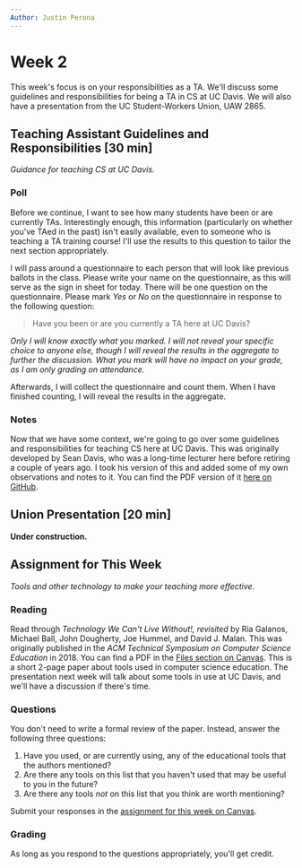 ```yaml
---
Author: Justin Perona
---
```


# Week 2

This week's focus is on your responsibilities as a TA.
We'll discuss some guidelines and responsibilities for being a TA in CS at UC Davis.
We will also have a presentation from the UC Student-Workers Union, UAW 2865.

## Teaching Assistant Guidelines and Responsibilities [30 min]

*Guidance for teaching CS at UC Davis.*

### Poll

Before we continue, I want to see how many students have been or are currently TAs.
Interestingly enough, this information (particularly on whether you've TAed in the past) isn't easily available, even to someone who is teaching a TA training course!
I'll use the results to this question to tailor the next section appropriately.

I will pass around a questionnaire to each person that will look like previous ballots in the class.
Please write your name on the questionnaire, as this will serve as the sign in sheet for today.
There will be one question on the questionnaire.
Please mark *Yes* or *No* on the questionnaire in response to the following question:

> Have you been or are you currently a TA here at UC Davis?

*Only I will know exactly what you marked.
I will not reveal your specific choice to anyone else, though I will reveal the results in the aggregate to further the discussion.
What you mark will have no impact on your grade, as I am only grading on attendance.*

Afterwards, I will collect the questionnaire and count them.
When I have finished counting, I will reveal the results in the aggregate.

### Notes

Now that we have some context, we're going to go over some guidelines and responsibilities for teaching CS here at UC Davis.
This was originally developed by Sean Davis, who was a long-time lecturer here before retiring a couple of years ago.
I took his version of this and added some of my own observations and notes to it.
You can find the PDF version of it [here on GitHub](../notes/teaching-guidelines-responsibilities.pdf).

## Union Presentation [20 min]

**Under construction.**

## Assignment for This Week

*Tools and other technology to make your teaching more effective.*

### Reading

Read through *Technology We Can't Live Without!, revisited* by Ria Galanos, Michael Ball, John Dougherty, Joe Hummel, and David J. Malan.
This was originally published in the *ACM Technical Symposium on Computer Science Education* in 2018.
You can find a PDF in the [Files section on Canvas](https://canvas.ucdavis.edu/files/6661077/download?download_frd=1).
This is a short 2-page paper about tools used in computer science education.
The presentation next week will talk about some tools in use at UC Davis, and we'll have a discussion if there's time.

### Questions

You don't need to write a formal review of the paper.
Instead, answer the following three questions:

1. Have you used, or are currently using, any of the educational tools that the authors mentioned?
2. Are there any tools on this list that you haven't used that may be useful to you in the future?
3. Are there any tools *not* on this list that you think are worth mentioning?

Submit your responses in the [assignment for this week on Canvas](https://canvas.ucdavis.edu/courses/356010/assignments/310492).

### Grading

As long as you respond to the questions appropriately, you'll get credit.

